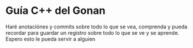 # Guía C++ del Gonan
Haré anotaciónes y commits sobre todo lo que se vea, comprenda y pueda recordar para guardar un registro sobre todo lo que se ve y se aprende. Espero esto le pueda servir a alguien
